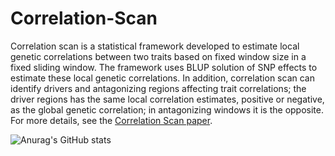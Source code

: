 # Correlation-Scan

Correlation scan is a statistical framework developed to estimate local genetic correlations between two traits based on fixed window size in a fixed sliding window. The framework uses BLUP solution of SNP effects to estimate these local genetic correlations. In addition, correlation scan can identify drivers and antagonizing regions affecting trait correlations; the driver regions has the same  local correlation estimates, positive or negative, as the global genetic correlation; in antagonizing windows it is the opposite. For more details, see the [Correlation Scan paper](https://doi.org/10.1101/2021.11.05.467409).

![Anurag's GitHub stats](https://github-readme-stats.vercel.app/api?username=optimist0372&theme=dark&show_icons=true)



